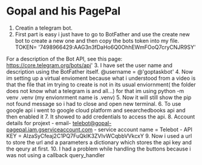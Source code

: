# Gopal and his PagePal

1. Creatin a telegram bot.
2. First part is easy i just have to go to BotFather and use the create new bot to create a new one and then copy
the bots token into my file. TOKEN= '7498966429:AAG3n3fDaHo6Q0OhhEWmFOoQ7cryCNJR9SY'

For a description of the Bot API, see this page: https://core.telegram.org/bots/api'
3. I have set the user name and description using the BotFather itself. @username = @'goptaskbot'
4. Now im setting up a virtual envioment because what i understood from a video is that the file that im trying to 
create is not in its usual enviornment( the folder does not know what a telegram is and all...) for that im using
python -m venv .venv  (my envionrment name is .venv)
5. Now it will still show the pip not found message so i had to close and open new terminal.
6. To use google api i went to google cloud platform and seearchedbooks api and then enabled it 
7. It showed to add credentials to access the api.
8. Account details for projext - email- telebot@gopal-pagepal.iam.gserviceaccount.com
			      - service account name = Telebot
			      - API KEY = AIzaSyCfeaj2C1PQ7FuQklK3ZVIvWCqbbVVkcxY
9. Now i used a url to store the url and a parameters a dictionary which stores the api key and the qeury at first.
10. I had a problem while handling the buttons because i was not using a callback query_handler